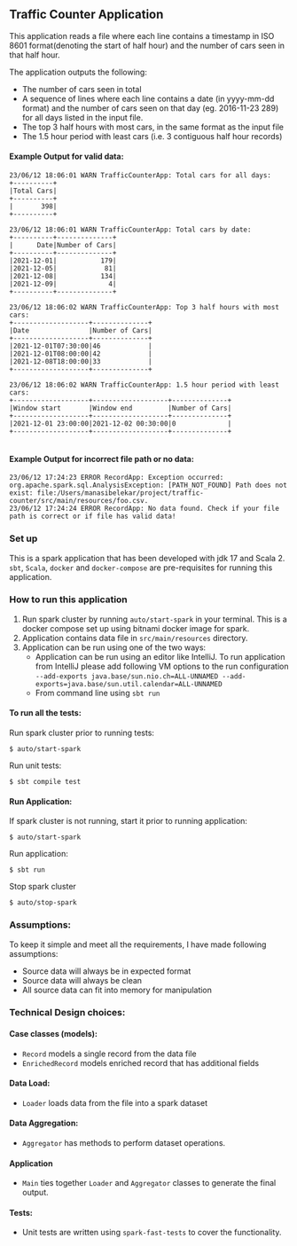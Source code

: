 ## Traffic Counter Application

This application reads a file where each line contains a timestamp in ISO 8601 format(denoting the start of half hour) and the number of cars seen in that half hour.

The application outputs the following:
- The number of cars seen in total
- A sequence of lines where each line contains a date (in yyyy-mm-dd format) and the
number of cars seen on that day (eg. 2016-11-23 289) for all days listed in the input file.
- The top 3 half hours with most cars, in the same format as the input file
- The 1.5 hour period with least cars (i.e. 3 contiguous half hour records)

#### Example Output for valid data:

```
23/06/12 18:06:01 WARN TrafficCounterApp: Total cars for all days:
+----------+
|Total Cars|
+----------+
|       398|
+----------+

23/06/12 18:06:01 WARN TrafficCounterApp: Total cars by date:
+----------+--------------+
|      Date|Number of Cars|
+----------+--------------+
|2021-12-01|           179|
|2021-12-05|            81|
|2021-12-08|           134|
|2021-12-09|             4|
+----------+--------------+

23/06/12 18:06:02 WARN TrafficCounterApp: Top 3 half hours with most cars:
+-------------------+--------------+
|Date               |Number of Cars|
+-------------------+--------------+
|2021-12-01T07:30:00|46            |
|2021-12-01T08:00:00|42            |
|2021-12-08T18:00:00|33            |
+-------------------+--------------+

23/06/12 18:06:02 WARN TrafficCounterApp: 1.5 hour period with least cars:
+-------------------+-------------------+--------------+
|Window start       |Window end         |Number of Cars|
+-------------------+-------------------+--------------+
|2021-12-01 23:00:00|2021-12-02 00:30:00|0             |
+-------------------+-------------------+--------------+


```

#### Example Output for incorrect file path or no data:

```
23/06/12 17:24:23 ERROR RecordApp: Exception occurred: org.apache.spark.sql.AnalysisException: [PATH_NOT_FOUND] Path does not exist: file:/Users/manasibelekar/project/traffic-counter/src/main/resources/foo.csv.
23/06/12 17:24:24 ERROR RecordApp: No data found. Check if your file path is correct or if file has valid data! 
```

### Set up
This is a spark application that has been developed with jdk 17 and Scala 2. 
`sbt`, `Scala`, `docker` and `docker-compose`  are pre-requisites for running this application.

### How to run this application
1. Run spark cluster by running `auto/start-spark` in your terminal. This is a docker compose set up using bitnami docker image for spark.
2. Application contains data file in `src/main/resources` directory.
3. Application can be run using one of the two ways:
   - Application can be run using an editor like IntelliJ. To run application from IntelliJ please add following VM options to the run configuration `--add-exports java.base/sun.nio.ch=ALL-UNNAMED --add-exports=java.base/sun.util.calendar=ALL-UNNAMED`
   - From command line using `sbt run`
   
#### To run all the tests:

Run spark cluster prior to running tests:

```
$ auto/start-spark
```

Run unit tests:

```
$ sbt compile test
```

#### Run Application:

If spark cluster is not running, start it prior to running application:

```
$ auto/start-spark
```

Run application:

```
$ sbt run
```

Stop spark cluster
```
$ auto/stop-spark
```

### Assumptions:
To keep it simple and meet all the requirements, I have made following assumptions:

- Source data will always be in expected format
- Source data will always be clean
- All source data can fit into memory for manipulation

### Technical Design choices:

#### Case classes (models):

- `Record` models a single record from the data file
- `EnrichedRecord` models enriched record that has additional fields

#### Data Load:

- `Loader` loads data from the file into a spark dataset

#### Data Aggregation:

- `Aggregator` has methods to perform dataset operations.

#### Application

- `Main` ties together `Loader` and `Aggregator` classes to generate the final output.

#### Tests:
- Unit tests are written using `spark-fast-tests` to cover the functionality.
